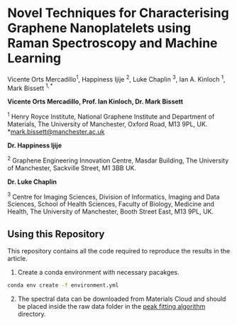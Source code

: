 # Novel Techniques for Characterising Graphene Nanoplatelets using Raman Spectroscopy and Machine Learning

Vicente Orts Mercadillo$^1$, Happiness Ijije $^2$, Luke Chaplin $^3$, Ian A. Kinloch $^1$, Mark Bissett $^{1,*}$

**Vicente Orts Mercadillo, Prof. Ian Kinloch, Dr. Mark Bissett**

$^1$ Henry Royce Institute, National Graphene Institute and Department of Materials, The University of Manchester, Oxford Road, M13 9PL, UK.
*mark.bissett@manchester.ac.uk

**Dr. Happiness Ijije**

$^2$ Graphene Engineering Innovation Centre, Masdar Building, The University of Manchester, Sackville Street, M1 3BB UK.

**Dr. Luke Chaplin**

$^3$ Centre for Imaging Sciences, Division of Informatics, Imaging and Data Sciences, School of Health Sciences, Faculty of Biology, Medicine and Health, The University of Manchester, Booth Street East, M13 9PL, UK. 

## Using this Repository

This repository contains all the code required to reproduce the results in the article.

1. Create a conda environment with necessary pacakges.

```bash
conda env create -f environment.yml
```

2. The spectral data can be downloaded from Materials Cloud and should be placed inside the raw data folder in the [peak fitting algorithm](1_peak_fitting_algorithm) directory.



